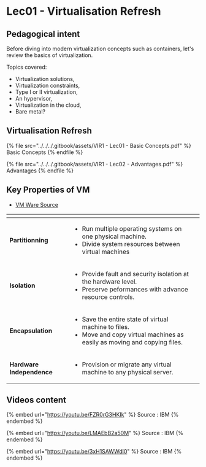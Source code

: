 # Lec01 - Virtualisation Refresh

## Pedagogical intent

Before diving into modern virtualization concepts such as containers, let's review the basics of virtualization.

Topics covered:

* Virtualization solutions,
* Virtualization constraints,
* Type I or II virtualization,
* An hypervisor,
* Virtualization in the cloud,
* Bare metal?

## Virtualisation Refresh

{% file src="../../../.gitbook/assets/VIR1 - Lec01 - Basic Concepts.pdf" %}
Basic Concepts
{% endfile %}

{% file src="../../../.gitbook/assets/VIR1 - Lec02 - Advantages.pdf" %}
Advantages
{% endfile %}

## Key Properties of VM

* [VM Ware Source](https://www.vmware.com/solutions/virtualization.html)

<table data-view="cards"><thead><tr><th></th><th></th><th></th></tr></thead><tbody><tr><td><strong>Partitionning</strong></td><td><ul><li>Run multiple operating systems on one physical machine.</li><li>Divide system resources between virtual machines</li></ul></td><td></td></tr><tr><td><strong>Isolation</strong></td><td><ul><li>Provide fault and security isolation at the hardware level.</li><li>Preserve peformances with advance resource controls.</li></ul></td><td></td></tr><tr><td><strong>Encapsulation</strong></td><td><ul><li>Save the entire state of virtual machine to files.</li><li>Move and copy virtual machines as easily as moving and copying files.</li></ul></td><td></td></tr><tr><td><strong>Hardware Independence</strong></td><td><ul><li>Provision or migrate any virtual machine to any physical server.</li></ul></td><td></td></tr></tbody></table>

## Videos content

{% embed url="https://youtu.be/FZR0rG3HKIk" %}
Source : IBM
{% endembed %}



{% embed url="https://youtu.be/LMAEbB2a50M" %}
Source : IBM
{% endembed %}

{% embed url="https://youtu.be/3xH1SAWWdl0" %}
Source : IBM
{% endembed %}
